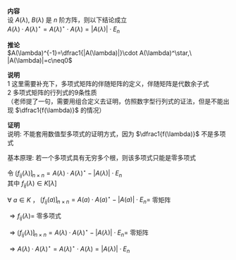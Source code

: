 **内容**  
设 $A(\lambda),\ B(\lambda)$ 是 $n$ 阶方阵，则以下结论成立  
 $A(\lambda)\cdot A(\lambda)^\star=A(\lambda)^\star\cdot A(\lambda)=|A(\lambda)|\cdot E_n$  
  
**推论**  
 $A(\lambda)^{-1}=\dfrac1{|A(\lambda)|}\cdot A(\lambda)^\star,\ |A(\lambda)|=c\neq0$  
  
**说明**  
1 这里需要补充下，多项式矩阵的伴随矩阵的定义，伴随矩阵是代数余子式  
2 多项式矩阵的行列式的9条性质  
（老师提了一句，需要用组合定义去证明，仿照数字型行列式的证法，但是不能出现 $\dfrac1{f(\lambda)}$ 的情况）  
  
**证明**  
说明: 不能套用数值型多项式的证明方式，因为 $\dfrac1{f(\lambda)}$ 不是多项式  
  
基本原理: 若一个多项式具有无穷多个根，则该多项式只能是零多项式  
  
令 $\lgroup f_{ij}(\lambda)\rgroup_{n\times n}=A(\lambda)\cdot A(\lambda)^\star-|A(\lambda)|\cdot E_n$  
其中 $f_{ij}(\lambda)\in K[\lambda]$  
  
 $\forall\ a\in K$ ， $\lgroup f_{ij}(a)\rgroup_{n\times n}=A(a)\cdot A(a)^\star-|A(a)|\cdot E_n=$ 零矩阵  
  
 $\Rightarrow f_{ij}(\lambda)=$ 零多项式  
  
 $\Rightarrow\lgroup f_{ij}(\lambda)\rgroup_{n\times n}=A(\lambda)\cdot A(\lambda)^\star-|A(\lambda)|\cdot E_n=$ 零矩阵  
  
 $\Rightarrow A(\lambda)\cdot A(\lambda)^\star=A(\lambda)^\star\cdot A(\lambda)=|A(\lambda)|\cdot E_n$  
